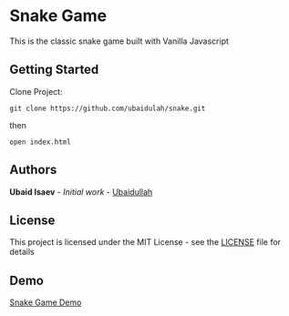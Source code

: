 # Snake Game

This is the classic snake game built with Vanilla Javascript

## Getting Started
Clone Project:
```
git clone https://github.com/ubaidulah/snake.git
```
then
```
open index.html
```

## Authors

**Ubaid Isaev** - *Initial work* - [Ubaidullah](https://github.com/ubaidulah)

## License

This project is licensed under the MIT License - see the [LICENSE](LICENSE) file for details

## Demo
[Snake Game Demo]()
